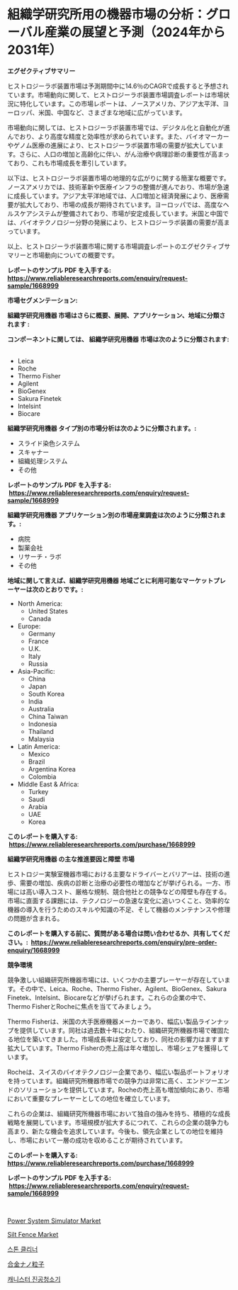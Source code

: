 <p><h1>組織学研究所用の機器市場の分析：グローバル産業の展望と予測（2024年から2031年）</h1></p><p><strong>エグゼクティブサマリー</strong></p>
<p><p>ヒストロジーラボ装置市場は予測期間中に14.6％のCAGRで成長すると予想されています。市場動向に関して、ヒストロジーラボ装置市場調査レポートは市場状況に特化しています。この市場レポートは、ノースアメリカ、アジア太平洋、ヨーロッパ、米国、中国など、さまざまな地域に広がっています。</p><p>市場動向に関しては、ヒストロジーラボ装置市場では、デジタル化と自動化が進んでおり、より高度な精度と効率性が求められています。また、バイオマーカーやゲノム医療の進展により、ヒストロジーラボ装置市場の需要が拡大しています。さらに、人口の増加と高齢化に伴い、がん治療や病理診断の重要性が高まっており、これも市場成長を牽引しています。</p><p>以下は、ヒストロジーラボ装置市場の地理的な広がりに関する簡潔な概要です。ノースアメリカでは、技術革新や医療インフラの整備が進んでおり、市場が急速に成長しています。アジア太平洋地域では、人口増加と経済発展により、医療需要が拡大しており、市場の成長が期待されています。ヨーロッパでは、高度なヘルスケアシステムが整備されており、市場が安定成長しています。米国と中国では、バイオテクノロジー分野の発展により、ヒストロジーラボ装置の需要が高まっています。</p><p>以上、ヒストロジーラボ装置市場に関する市場調査レポートのエグゼクティブサマリーと市場動向についての概要です。</p></p>
<p><strong>レポートのサンプル PDF を入手する: <a href="https://www.reliableresearchreports.com/enquiry/request-sample/1668999">https://www.reliableresearchreports.com/enquiry/request-sample/1668999</a></strong></p>
<p><strong>市場セグメンテーション:</strong></p>
<p><strong> 組織学研究用機器 市場はさらに概要、展開、アプリケーション、地域に分類されます :</strong></p>
<p><strong>コンポーネントに関しては、 組織学研究用機器 市場は次のように分類されます: &nbsp;</strong></p>
<p><ul><li>Leica</li><li>Roche</li><li>Thermo Fisher</li><li>Agilent</li><li>BioGenex</li><li>Sakura Finetek</li><li>Intelsint</li><li>Biocare</li></ul></p>
<p><strong> 組織学研究用機器 タイプ別の市場分析は次のように分類されます。:</strong></p>
<p><ul><li>スライド染色システム</li><li>スキャナー</li><li>組織処理システム</li><li>その他</li></ul></p>
<p><strong>レポートのサンプル PDF を入手する: &nbsp;<a href="https://www.reliableresearchreports.com/enquiry/request-sample/1668999">https://www.reliableresearchreports.com/enquiry/request-sample/1668999</a></strong></p>
<p><strong> 組織学研究用機器 アプリケーション別の市場産業調査は次のように分類されます。:</strong></p>
<p><ul><li>病院</li><li>製薬会社</li><li>リサーチ・ラボ</li><li>その他</li></ul></p>
<p><strong>地域に関して言えば、組織学研究用機器 地域ごとに利用可能なマーケットプレーヤーは次のとおりです。:</strong></p>
<p><ul>
    <li>
        North America:
        <ul>
            <li>United States</li>
            <li>Canada</li>
        </ul>
    </li>
    <li>
        Europe:
        <ul>
            <li>Germany</li>
            <li>France</li>
            <li>U.K.</li>
            <li>Italy</li>
            <li>Russia</li>
        </ul>
    </li>
    <li>
        Asia-Pacific:
        <ul>
            <li>China</li>
            <li>Japan</li>
            <li>South Korea</li>
            <li>India</li>
            <li>Australia</li>
            <li>China Taiwan</li>
            <li>Indonesia</li>
            <li>Thailand</li>
            <li>Malaysia</li>
        </ul>
    </li>
    <li>
        Latin America:
        <ul>
            <li>Mexico</li>
            <li>Brazil</li>
            <li>Argentina Korea</li>
            <li>Colombia</li>
        </ul>
    </li>
    <li>
        Middle East & Africa:
        <ul>
            <li>Turkey</li>
            <li>Saudi</li>
            <li>Arabia</li>
            <li>UAE</li>
            <li>Korea</li>
        </ul>
    </li>
    </ul></p>
<p><strong>このレポートを購入する: &nbsp;<a href="https://www.reliableresearchreports.com/purchase/1668999">https://www.reliableresearchreports.com/purchase/1668999</a></strong></p>
<p><strong>組織学研究用機器 の主な推進要因と障壁 市場</strong></p>
<p><p>ヒストロジー実験室機器市場における主要なドライバーとバリアーは、技術の進歩、需要の増加、疾病の診断と治療の必要性の増加などが挙げられる。一方、市場には高い導入コスト、厳格な規制、競合他社との競争などの障壁も存在する。市場に直面する課題には、テクノロジーの急速な変化に追いつくこと、効率的な機器の導入を行うためのスキルや知識の不足、そして機器のメンテナンスや修理の問題が含まれる。</p></p>
<p><strong>このレポートを購入する前に、質問がある場合は問い合わせるか、共有してください。:&nbsp; <a href="https://www.reliableresearchreports.com/enquiry/pre-order-enquiry/1668999">https://www.reliableresearchreports.com/enquiry/pre-order-enquiry/1668999</a></strong></p>
<p><strong>競争環境</strong></p>
<p><p>競争激しい組織研究所機器市場には、いくつかの主要プレーヤーが存在しています。その中で、Leica、Roche、Thermo Fisher、Agilent、BioGenex、Sakura Finetek、Intelsint、Biocareなどが挙げられます。これらの企業の中で、Thermo FisherとRocheに焦点を当ててみましょう。</p><p>Thermo Fisherは、米国の大手医療機器メーカーであり、幅広い製品ラインナップを提供しています。同社は過去数十年にわたり、組織研究所機器市場で確固たる地位を築いてきました。市場成長率は安定しており、同社の影響力はますます拡大しています。Thermo Fisherの売上高は年々増加し、市場シェアを獲得しています。</p><p>Rocheは、スイスのバイオテクノロジー企業であり、幅広い製品ポートフォリオを持っています。組織研究所機器市場での競争力は非常に高く、エンドツーエンドのソリューションを提供しています。Rocheの売上高も増加傾向にあり、市場において重要なプレーヤーとしての地位を確立しています。</p><p>これらの企業は、組織研究所機器市場において独自の強みを持ち、積極的な成長戦略を展開しています。市場規模が拡大するにつれて、これらの企業の競争力も高まり、新たな機会を追求しています。今後も、領先企業としての地位を維持し、市場において一層の成功を収めることが期待されています。</p></p>
<p><strong>このレポートを購入する: &nbsp; <a href="https://www.reliableresearchreports.com/purchase/1668999">https://www.reliableresearchreports.com/purchase/1668999</a></strong></p>
<p><strong>レポートのサンプル PDF を入手する: &nbsp;<a href="https://www.reliableresearchreports.com/enquiry/request-sample/1668999">https://www.reliableresearchreports.com/enquiry/request-sample/1668999</a></strong><strong></strong></p>
<p>&nbsp;</p>
<p><p><a href="https://github.com/Whitneyboyettebo9kiw7yr13/Market-Research-Report-List-1/blob/main/power-system-simulator-market.md">Power System Simulator Market</a></p><p><a href="https://fuschia-pecorino-a6d.notion.site/Silt-Fence-Market-Size-2024-2031-Global-Industrial-Analysis-Key-Geographical-Regions-Market-Shar-b66baeb26ab042dea0a128ede6e51bf5">Silt Fence Market</a></p><p><a href="https://github.com/Elenrrera7685/Market-Research-Report-List-1/blob/main/698439915135.md">스톤 클리너</a></p><p><a href="https://github.com/ReyesKohler20231/Market-Research-Report-List-1/blob/main/405077216273.md">合金ナノ粒子</a></p><p><a href="https://github.com/sammyUltyylrich9067856/Market-Research-Report-List-1/blob/main/596444015136.md">캐니스터 진공청소기</a></p></p>